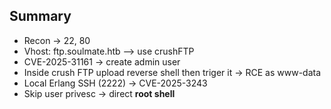 ## Summary
- Recon → 22, 80
- Vhost: ftp.soulmate.htb --> use crushFTP
- CVE-2025-31161 → create admin user
- Inside crush FTP upload reverse shell then triger it → RCE as www-data
- Local Erlang SSH (2222) → CVE-2025-3243
- Skip user privesc → direct **root shell**